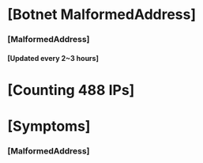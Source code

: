 # [Botnet MalformedAddress]
### [MalformedAddress]
#### [Updated every 2~3 hours]

# [Counting 488 IPs]

# [Symptoms] 
###   [MalformedAddress]
